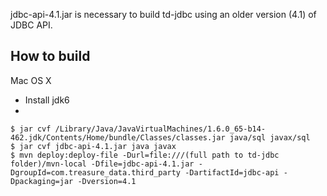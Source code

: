 
jdbc-api-4.1.jar is necessary to build td-jdbc using an older version (4.1) of JDBC API.

## How to build

Mac OS X

- Install jdk6
- 
```
$ jar cvf /Library/Java/JavaVirtualMachines/1.6.0_65-b14-462.jdk/Contents/Home/bundle/Classes/classes.jar java/sql javax/sql
$ jar cvf jdbc-api-4.1.jar java javax
$ mvn deploy:deploy-file -Durl=file:///(full path to td-jdbc folder)/mvn-local -Dfile=jdbc-api-4.1.jar -DgroupId=com.treasure_data.third_party -DartifactId=jdbc-api -Dpackaging=jar -Dversion=4.1
```

